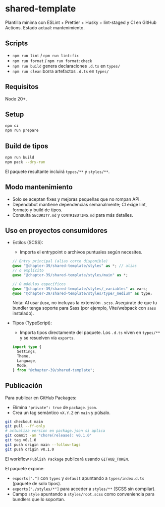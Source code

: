 # shared-template

Plantilla mínima con ESLint + Prettier + Husky + lint-staged y CI en GitHub Actions. Estado actual: mantenimiento.

## Scripts

- `npm run lint` / `npm run lint:fix`
- `npm run format` / `npm run format:check`
- `npm run build` genera declaraciones `.d.ts` en `types/`
- `npm run clean` borra artefactos `.d.ts` en `types/`

## Requisitos

Node 20+.

## Setup

```bash
npm ci
npm run prepare
```

## Build de tipos

```bash
npm run build
npm pack --dry-run
```

El paquete resultante incluirá `types/**` y `styles/**`.

## Modo mantenimiento

- Solo se aceptan fixes y mejoras pequeñas que no rompan API.
- Dependabot mantiene dependencias semanalmente; CI exige lint, formato y build de tipos.
- Consulta `SECURITY.md` y `CONTRIBUTING.md` para más detalles.

## Uso en proyectos consumidores

- Estilos (SCSS):
  - Importa el entrypoint o archivos puntuales según necesites.

  ```scss
  // Entry principal (alias corto disponible)
  @use "@chapter-39/shared-template/styles" as *; // alias
  // o explícito
  @use "@chapter-39/shared-template/styles/main" as *;

  // O módulos específicos
  @use "@chapter-39/shared-template/styles/_variables" as vars;
  @use "@chapter-39/shared-template/styles/type/_medium" as type;
  ```

  Nota: Al usar `@use`, no incluyas la extensión `.scss`. Asegúrate de que tu bundler tenga soporte para Sass (por ejemplo, Vite/webpack con `sass` instalado).

- Tipos (TypeScript):
  - Importa tipos directamente del paquete. Los `.d.ts` viven en `types/**` y se resuelven vía `exports`.

  ```ts
  import type {
    Settings,
    Theme,
    Language,
    Mode,
  } from "@chapter-39/shared-template";
  ```

## Publicación

Para publicar en GitHub Packages:

- Elimina `"private": true` de `package.json`.
- Crea un tag semántico `vX.Y.Z` en `main` y púlsalo.

```bash
git checkout main
git pull --ff-only
# actualiza version en package.json si aplica
git commit -am "chore(release): v0.1.0"
git tag v0.1.0
git push origin main --follow-tags
git push origin v0.1.0
```

El workflow `Publish Package` publicará usando `GITHUB_TOKEN`.

El paquete expone:

- `exports["."]` con `types` y `default` apuntando a `types/index.d.ts` (paquete de solo tipos).
- `exports["./styles/*"]` para acceder a `styles/**` (SCSS sin compilar).
- Campo `style` apuntando a `styles/root.scss` como conveniencia para bundlers que lo soportan.
